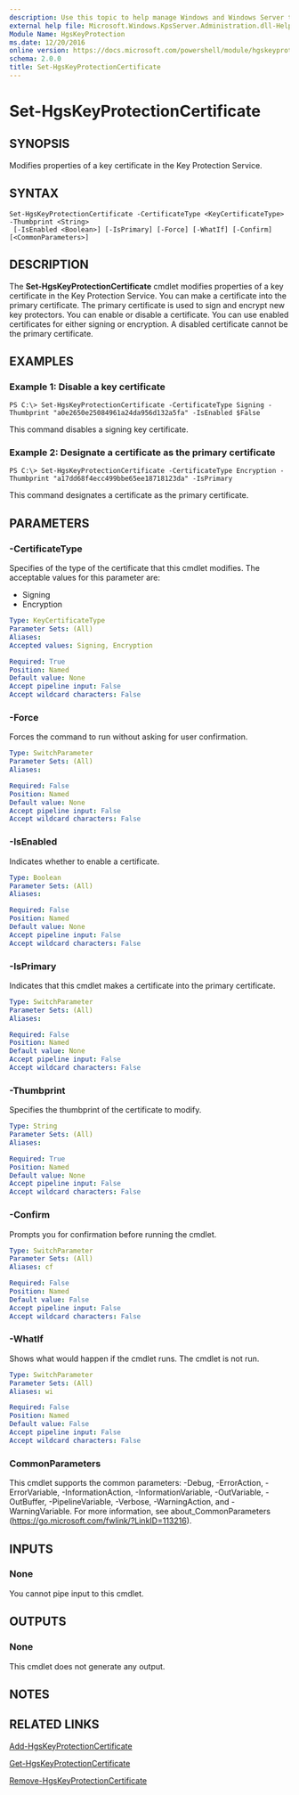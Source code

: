 ```yaml
---
description: Use this topic to help manage Windows and Windows Server technologies with Windows PowerShell.
external help file: Microsoft.Windows.KpsServer.Administration.dll-Help.xml
Module Name: HgsKeyProtection
ms.date: 12/20/2016
online version: https://docs.microsoft.com/powershell/module/hgskeyprotection/set-hgskeyprotectioncertificate?view=windowsserver2016-ps&wt.mc_id=ps-gethelp
schema: 2.0.0
title: Set-HgsKeyProtectionCertificate
---
```


# Set-HgsKeyProtectionCertificate

## SYNOPSIS
Modifies properties of a key certificate in the Key Protection Service.

## SYNTAX

```
Set-HgsKeyProtectionCertificate -CertificateType <KeyCertificateType> -Thumbprint <String>
 [-IsEnabled <Boolean>] [-IsPrimary] [-Force] [-WhatIf] [-Confirm] [<CommonParameters>]
```

## DESCRIPTION
The **Set-HgsKeyProtectionCertificate** cmdlet modifies properties of a key certificate in the Key Protection Service.
You can make a certificate into the primary certificate.
The primary certificate is used to sign and encrypt new key protectors.
You can enable or disable a certificate.
You can use enabled certificates for either signing or encryption.
A disabled certificate cannot be the primary certificate.

## EXAMPLES

### Example 1: Disable a key certificate
```
PS C:\> Set-HgsKeyProtectionCertificate -CertificateType Signing -Thumbprint "a0e2650e25084961a24da956d132a5fa" -IsEnabled $False
```

This command disables a signing key certificate.

### Example 2: Designate a certificate as the primary certificate
```
PS C:\> Set-HgsKeyProtectionCertificate -CertificateType Encryption -Thumbprint "a17dd68f4ecc499bbe65ee18718123da" -IsPrimary
```

This command designates a certificate as the primary certificate.

## PARAMETERS

### -CertificateType
Specifies of the type of the certificate that this cmdlet modifies.
The acceptable values for this parameter are:

- Signing
- Encryption

```yaml
Type: KeyCertificateType
Parameter Sets: (All)
Aliases: 
Accepted values: Signing, Encryption

Required: True
Position: Named
Default value: None
Accept pipeline input: False
Accept wildcard characters: False
```

### -Force
Forces the command to run without asking for user confirmation.

```yaml
Type: SwitchParameter
Parameter Sets: (All)
Aliases: 

Required: False
Position: Named
Default value: None
Accept pipeline input: False
Accept wildcard characters: False
```

### -IsEnabled
Indicates whether to enable a certificate.

```yaml
Type: Boolean
Parameter Sets: (All)
Aliases: 

Required: False
Position: Named
Default value: None
Accept pipeline input: False
Accept wildcard characters: False
```

### -IsPrimary
Indicates that this cmdlet makes a certificate into the primary certificate.

```yaml
Type: SwitchParameter
Parameter Sets: (All)
Aliases: 

Required: False
Position: Named
Default value: None
Accept pipeline input: False
Accept wildcard characters: False
```

### -Thumbprint
Specifies the thumbprint of the certificate to modify.

```yaml
Type: String
Parameter Sets: (All)
Aliases: 

Required: True
Position: Named
Default value: None
Accept pipeline input: False
Accept wildcard characters: False
```

### -Confirm
Prompts you for confirmation before running the cmdlet.

```yaml
Type: SwitchParameter
Parameter Sets: (All)
Aliases: cf

Required: False
Position: Named
Default value: False
Accept pipeline input: False
Accept wildcard characters: False
```

### -WhatIf
Shows what would happen if the cmdlet runs.
The cmdlet is not run.

```yaml
Type: SwitchParameter
Parameter Sets: (All)
Aliases: wi

Required: False
Position: Named
Default value: False
Accept pipeline input: False
Accept wildcard characters: False
```

### CommonParameters
This cmdlet supports the common parameters: -Debug, -ErrorAction, -ErrorVariable, -InformationAction, -InformationVariable, -OutVariable, -OutBuffer, -PipelineVariable, -Verbose, -WarningAction, and -WarningVariable. For more information, see about_CommonParameters (https://go.microsoft.com/fwlink/?LinkID=113216).

## INPUTS

### None
You cannot pipe input to this cmdlet.

## OUTPUTS

### None
This cmdlet does not generate any output.

## NOTES

## RELATED LINKS

[Add-HgsKeyProtectionCertificate](./Add-HgsKeyProtectionCertificate.md)

[Get-HgsKeyProtectionCertificate](./Get-HgsKeyProtectionCertificate.md)

[Remove-HgsKeyProtectionCertificate](./Remove-HgsKeyProtectionCertificate.md)

